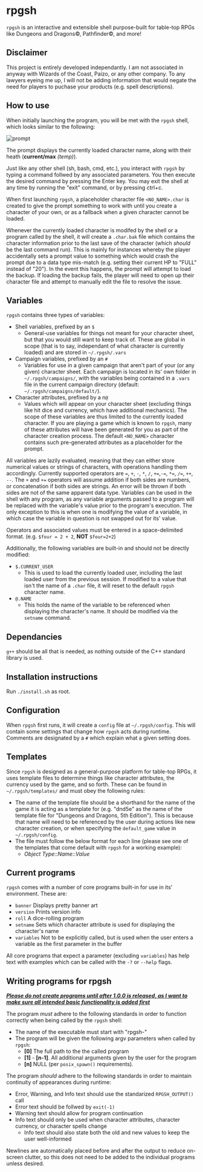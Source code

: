 # rpgsh

`rpgsh` is an interactive and extensible shell purpose-built for table-top RPGs like Dungeons and Dragons©, Pathfinder©, and more!

## Disclaimer

This project is entirely developed independantly. I am not associated in anyway with Wizards of the Coast, Paizo, or any other company. To any lawyers eyeing me up, I will not be adding information that would negate the need for players to puchase your products (e.g. spell descriptions).

## How to use

When initially launching the program, you will be met with the `rpgsh` shell, which looks similar to the following:

![prompt](https://i.imgur.com/XTBgRw9.png)

The prompt displays the currently loaded character name, along with their heath (**current/max** *(temp)*).

Just like any other shell (sh, bash, cmd, etc.), you interact with `rpgsh` by typing a command follwed by any associated parameters. You then execute the desired command by pressing the Enter key. You may exit the shell at any time by running the "exit" command, or by pressing ctrl+c.

When first launching `rpgsh`, a placeholder character file `<NO_NAME>.char` is created to give the prompt something to work with until you create a character of your own, or as a fallback when a given character cannot be loaded.

Whenever the currently loaded character is modifed by the shell or a program called by the shell, it will create a `.char.bak` file which contains the character information prior to the last save of the character (which *should* be the last command run). This is mainly for instances whereby the player accidentally sets a prompt value to something which would crash the prompt due to a data type mis-match (e.g. setting their current HP to "FULL" instead of "20"). In the event this happens, the prompt will attempt to load the backup. If loading the backup fails, the player will need to open up their character file and attempt to manually edit the file to resolve the issue.

## Variables

`rpgsh` contains three types of variables:
 - Shell variables, prefixed by an `$`
   - General-use variables for things not meant for your character sheet, but that you would still want to keep track of. These are global in scope (that is to say, independant of what character is currently loaded) and are stored in `~/.rpgsh/.vars`
 - Campaign variables, prefixed by an `#`
   - Variables for use in a given campaign that aren't part of your (or any given) character sheet. Each campaign is located in its' own folder in `~/.rpgsh/campaigns/`, with the variables being contained in a `.vars` file in the current campaign directory (default: `~/.rpgsh/campaigns/default/`).
 - Character attributes, prefixed by a n`@`
   - Values which will appear on your character sheet (excluding things like hit dice and currency, which have additional mechanics). The scope of these variables are thus limited to the currently loaded character. If you are playing a game which is known to `rpgsh`, many of these attributes will have been generated for you as part of the character creation process. The default `<NO_NAME>` character contains such pre-generated attributes as a placeholder for the prompt.

All variables are lazily evaluated, meaning that they can either store numerical values or strings of characters, with operations handling them accordingly. Currently supported operators are `=`, `+`, `-`, `*`, `/`, `+=`,`-=`, `*=`, `/=`, `++`, `--`. The `+` and `+=` operators will assume addition if both sides are numbers, or concatenation if both sides are strings. An error will be thrown if both sides are not of the same apparent data type. Variables can be used in the shell with any program, as any variable arguments passed to a program will be replaced with the variable's value prior to the program's execution. The only exception to this is when one is modifying the value of a variable, in which case the variable in question is not swapped out for its' value.

Operators and associated values must be entered in a space-delimited format. (e.g. `$four = 2 + 2`, **NOT** `$four=2+2`)

Additionally, the following variables are built-in and should not be directly modified:
 - `$.CURRENT_USER`
   - This is used to load the currently loaded user, including the last loaded user from the previous session. If modified to a value that isn't the name of a `.char` file, it will reset to the default `rpgsh` character name.
 - `@.NAME`
   - This holds the name of the variable to be referenced when displaying the character's name. It should be modified via the `setname` command.

## Dependancies

`g++` should be all that is needed, as nothing outside of the C++ standard library is used.

## Installation instructions

Run `./install.sh` as root.

## Configuration

When `rpgsh` first runs, it will create a `config` file at `~/.rpgsh/config`. This will contain some settings that change how `rpgsh` acts during runtime. Comments are designated by a `#` which explain what a given setting does.

## Templates

Since `rpgsh` is designed as a general-purpose platform for table-top RPGs, it uses template files to determine things like character attributes, the currency used by the game, and so forth. These can be found in `~/.rpgsh/templates/` and must obey the following rules:

 - The name of the template file should be a shorthand for the name of the game it is acting as a template for (e.g. "dnd5e" as the name of the template file for "Dungeons and Dragons, 5th Edition"). This is because that name will need to be referenced by the user during actions like new character creation, or when specifying the `default_game` value in `~/.rpgsh/config`.
 - The file must follow the below format for each line (please see one of the templates that come default with `rpgsh` for a working example):
   - *Object Type*::*Name*::*Value*

## Current programs

`rpgsh` comes with a number of core programs built-in for use in its' environment. These are:

 - `banner`	Displays pretty banner art
 - `version`	Prints version info
 - `roll`	A dice-rolling program
 - `setname`	Sets which character attribute is used for displaying the character's name
 - `variables`	Not to be explicitly called, but is used when the user enters a variable as the first parameter in the buffer

All core programs that expect a parameter (excluding `variables`) has help text with examples which can be called with the `-?` or `--help` flags.

## Writing programs for rpgsh

<ins>***Please do not create programs until after 1.0.0 is released, as I want to make sure all intended basic functionality is added first***</ins>

The program *must* adhere to the following standards in order to function correctly when being called by the `rpgsh` shell:
- The name of the executable must start with "rpgsh-"
- The program will be given the following argv parameters when called by `rpgsh`:
  - **[0]** The full path to the the called program
  - **[1]** - **[n-1]**. All additional arguments given by the user for the program
  - **[n]** NULL (per `posix_spawn()` requirements).

The program *should* adhere to the following standards in order to maintain continuity of appearances during runtime:
 - Error, Warning, and Info text should use the standarized `RPGSH_OUTPUT()` call
 - Error text should be follwed by `exit(-1)`
 - Warning text should allow for program continuation
 - Info text should only be used when character attributes, character currency, or character spells change
   - Info text should also state both the old and new values to keep the user well-informed

Newlines are automatically placed before and after the output to reduce on-screen clutter, so this does not need to be added to the individual programs unless desired.
